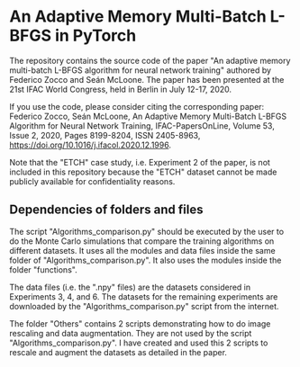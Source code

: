 # An Adaptive Memory Multi-Batch L-BFGS in PyTorch
The repository contains the source code of the paper "An adaptive memory multi-batch L-BFGS algorithm for neural network training" authored by Federico Zocco and Seán McLoone. The paper has been presented at the 21st IFAC World Congress, held in Berlin in July 12-17, 2020. 

If you use the code, please consider citing the corresponding paper: 
Federico Zocco, Seán McLoone,
An Adaptive Memory Multi-Batch L-BFGS Algorithm for Neural Network Training,
IFAC-PapersOnLine,
Volume 53, Issue 2,
2020,
Pages 8199-8204,
ISSN 2405-8963,
https://doi.org/10.1016/j.ifacol.2020.12.1996.  

Note that the "ETCH" case study, i.e. Experiment 2 of the paper, is not included in this repository because the "ETCH" dataset cannot be made publicly available for confidentiality reasons.


## Dependencies of folders and files 

The script "Algorithms_comparison.py" should be executed by the user to do the Monte Carlo simulations that compare the training algorithms on different datasets. It uses all the modules and data files inside the same folder of "Algorithms_comparison.py". It also uses the modules inside the folder "functions". 

The data files (i.e. the ".npy" files) are the datasets considered in Experiments 3, 4, and 6. The datasets for the remaining experiments are downloaded by the "Algorithms_comparison.py" script from the internet. 

The folder "Others" contains 2 scripts demonstrating how to do image rescaling and data augmentation. They are not used by the script "Algorithms_comparison.py". I have created and used this 2 scripts to rescale and augment the datasets as detailed in the paper. 




